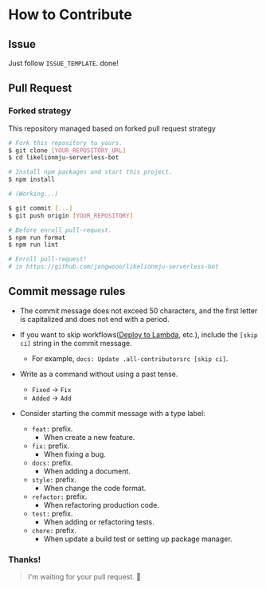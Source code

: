 # How to Contribute

## Issue

Just follow `ISSUE_TEMPLATE`. done!

## Pull Request

### Forked strategy

This repository managed based on forked pull request strategy

```sh
# Fork this repository to yours.
$ git clone [YOUR_REPOSITORY_URL]
$ cd likelionmju-serverless-bot

# Install npm packages and start this project.
$ npm install

# (Working...)

$ git commit [...]
$ git push origin [YOUR_REPOSITORY]

# Before enroll pull-request.
$ npm run format
$ npm run lint

# Enroll pull-request!
# in https://github.com/jongwooo/likelionmju-serverless-bot
```

## Commit message rules

- The commit message does not exceed 50 characters, and the first letter is capitalized and does not end with a period.

- If you want to skip workflows([Deploy to Lambda](.github/workflows/deploy.yml), etc.), include the `[skip ci]` string in the commit message.
    - For example, `docs: Update .all-contributorsrc [skip ci]`.

- Write as a command without using a past tense.
    - `Fixed` -> `Fix`
    - `Added` -> `Add`

- Consider starting the commit message with a type label:

    - `feat:` prefix.
      - When create a new feature.
    - `fix:` prefix.
      - When fixing a bug.
    - `docs:` prefix.
      - When adding a document.
    - `style:` prefix.
      - When change the code format.
    - `refactor:` prefix.
      - When refactoring production code.
    - `test:` prefix.
      - When adding or refactoring tests.
    - `chore:` prefix.
      - When update a build test or setting up package manager.
  
### Thanks!

> I'm waiting for your pull request. :pray:
